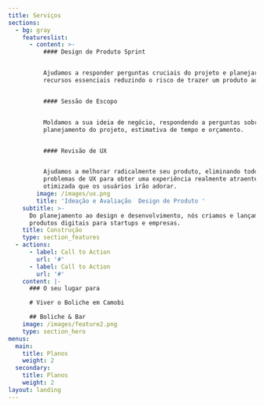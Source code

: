 ```yaml
---
title: Serviços
sections:
  - bg: gray
    featureslist:
      - content: >-
          #### Design de Produto Sprint


          Ajudamos a responder perguntas cruciais do projeto e planejar os
          recursos essenciais reduzindo o risco de trazer um produto ao mercado.


          #### Sessão de Escopo


          Moldamos a sua ideia de negócio, respondendo a perguntas sobre o
          planejamento do projeto, estimativa de tempo e orçamento.


          #### Revisão de UX


          Ajudamos a melhorar radicalmente seu produto, eliminando todos os
          problemas de UX para obter uma experiência realmente atraente e
          otimizada que os usuários irão adorar.
        image: /images/ux.png
        title: 'Ideação e Avaliação  Design de Produto '
    subtitle: >-
      Do planejamento ao design e desenvolvimento, nós criamos e lançamos novos
      produtos digitais para startups e empresas.
    title: Construção
    type: section_features
  - actions:
      - label: Call to Action
        url: '#'
      - label: Call to Action
        url: '#'
    content: |-
      ### O seu lugar para

      # Viver o Boliche em Camobi

      ## Boliche & Bar
    image: /images/feature2.png
    type: section_hero
menus:
  main:
    title: Planos
    weight: 2
  secondary:
    title: Planos
    weight: 2
layout: landing
---
```


